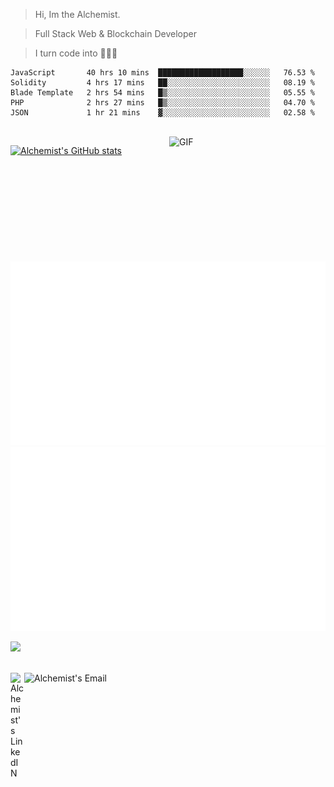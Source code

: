 > Hi, Im the Alchemist.

> Full Stack Web & Blockchain Developer

> I turn code into 💎💎💎

<!--START_SECTION:waka-->
```text
JavaScript       40 hrs 10 mins  ███████████████████░░░░░░   76.53 % 
Solidity         4 hrs 17 mins   ██░░░░░░░░░░░░░░░░░░░░░░░   08.19 % 
Blade Template   2 hrs 54 mins   █▒░░░░░░░░░░░░░░░░░░░░░░░   05.55 % 
PHP              2 hrs 27 mins   █▒░░░░░░░░░░░░░░░░░░░░░░░   04.70 % 
JSON             1 hr 21 mins    ▓░░░░░░░░░░░░░░░░░░░░░░░░   02.58 % 
```
<!--END_SECTION:waka-->


<br />

<img align="right" alt="GIF" src="https://user-images.githubusercontent.com/5355808/139111924-210cc6fa-9fb1-4dac-929d-6324a5836a92.gif" width="250" height="200" />

[![Alchemist's GitHub stats](https://github-readme-stats.vercel.app/api?username=DrMaxis&show_icons=true&theme=outrun&count_private=true)](#)

![](https://raw.githubusercontent.com/DrMaxis/github-stats-transparent/output/generated/overview.svg)
![](https://raw.githubusercontent.com/DrMaxis/github-stats-transparent/output/generated/languages.svg)

 
<a href="https://count.getloli.com/"><img src="https://count.getloli.com/get/@:maxis-the-alchemist?theme=rule34"></a>
<!-- https://count.getloli.com/get/@alchemist?theme=rule34 -->
<br>

<a href="https://linkedin.com/in/nathan-antwi-0a89ba107/">
  <img align="left" alt="Alchemist's LinkedIN" width="22px" src="https://raw.githubusercontent.com/peterthehan/peterthehan/master/assets/linkedin.svg" />
</a>

<a href="mailto:nathankantwi@gmail.com">
  <img align="left" alt="Alchemist's Email" src="https://img.shields.io/badge/Email-nathankantwi%40gmail.com-blue" />
</a>

